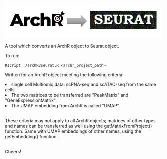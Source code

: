 <img src = "https://github.com/maggiebr0wn/ArchR-to-Seurat/blob/main/archR2seurat.png">


A tool which converts an ArchR object to Seurat object.

To run:

    Rscript ./archR2seurat.R <archr_project_path>

Written for an ArchR object meeting the following criteria:

<li> single cell Multiomic data: scRNA-seq and scATAC-seq from the same cells. </li>
<li> The two matrices to be transferred are "PeakMatrix" and "GeneExpressionMatrix".</li>
<li> The UMAP embedding from ArchR is called "UMAP". </li>
<p>
<br>
These criteria may not apply to all ArchR objects; matrices of other types and names can be transferred as well using the getMatrixFromProject() function. Same with UMAP embeddings of other names, using the getEmbedding() function.
</p>
<br>
Cheers!

